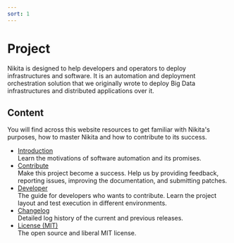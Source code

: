 ```yaml
---
sort: 1
---
```


# Project

Nikita is designed to help developers and operators to deploy infrastructures and software. It is an automation and deployment orchestration solution that we originally wrote to deploy Big Data infrastructures and distributed applications over it.

## Content

You will find across this website resources to get familiar with Nikita's purposes, how to master Nikita and how to contribute to its success.

* [Introduction](/current/project/introduction/)   
  Learn the motivations of software automation and its promises.
* [Contribute](/current/project/contribute/)   
  Make this project become a success. Help us by providing feedback, reporting issues, improving the documentation, and submitting patches.
* [Developer](/current/project/developers/)   
  The guide for developers who wants to contribute. Learn the project layout and test execution in different environments.
* [Changelog](/current/project/changelog/)   
  Detailed log history of the current and previous releases.
* [License (MIT)](/current/project/license/)   
The open source and liberal MIT license.
